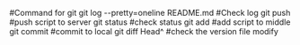 #Command for git 
git log --pretty=oneline README.md   #Check log
git push 			     #push script to server
git status 		   	     #check status
git add 			     #add script to middle
git commit 		 	     #commit to local
git diff Head^			     #check the version file modify
